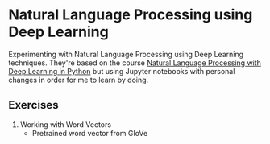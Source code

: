 # Natural Language Processing using Deep Learning

Experimenting with Natural Language Processing using Deep Learning techniques. They're based on the course [Natural Language Processing with Deep Learning in Python](https://www.udemy.com/natural-language-processing-with-deep-learning-in-python/) but using Jupyter notebooks with personal changes in order for me to learn by doing.

## Exercises
1. Working with Word Vectors
    - Pretrained word vector from GloVe
